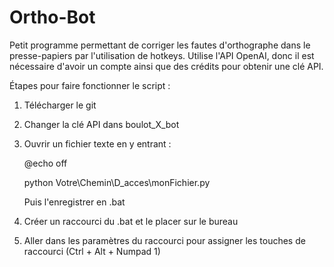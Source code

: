# Ortho-Bot
Petit programme permettant de corriger les fautes d'orthographe dans le presse-papiers par l'utilisation de hotkeys. Utilise l'API OpenAI, donc il est nécessaire d'avoir un compte ainsi que des crédits pour obtenir une clé API.


Étapes pour faire fonctionner le script : 

1. Télécharger le git

2. Changer la clé API dans boulot_X_bot

3. Ouvrir un fichier texte en y entrant :

    @echo off
    
    python Votre\Chemin\D_acces\monFichier.py

    Puis l'enregistrer en .bat

4. Créer un raccourci du .bat et le placer sur le bureau

5. Aller dans les paramètres du raccourci pour assigner les touches de raccourci (Ctrl + Alt + Numpad 1)




